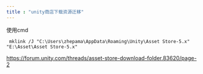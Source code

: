 ```yaml
---
title : "unity商店下载资源迁移"
---
```










使用cmd

```
 mklink /J "C:\Users\zhepama\AppData\Roaming\Unity\Asset Store-5.x" "E:\Asset\Asset Store-5.x"
```







https://forum.unity.com/threads/asset-store-download-folder.83620/page-2

